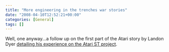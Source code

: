 ```yaml
---
title: "More engineering in the trenches war stories"
date: "2008-04-10T12:52:21+00:00"
categories: [General]
tags: []
---
```


Well, one anyway...a follow up on the first part of the Atari story by Landon Dyer <a href="http://www.dadhacker.com/blog/?p=1000">detailing his experience on the Atari ST project</a>.
